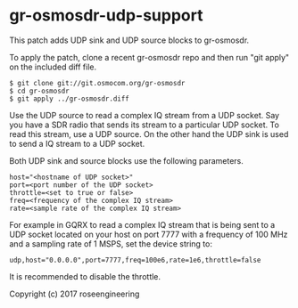 
gr-osmosdr-udp-support
======================

This patch adds UDP sink and UDP source blocks to gr-osmosdr.

To apply the patch, clone a recent gr-osmosdr repo and 
then run "git apply" on the included diff file.

    $ git clone git://git.osmocom.org/gr-osmosdr
    $ cd gr-osmosdr
    $ git apply ../gr-osmosdr.diff

Use the UDP source to read a complex IQ stream from a UDP socket.
Say you have a SDR radio that sends its stream to a particular 
UDP socket.  To read this stream, use a UDP source.  On 
the other hand the UDP sink is used to send a IQ stream
to a UDP socket.  

Both UDP sink and source blocks use the following
parameters.

    host="<hostname of UDP socket>"
    port=<port number of the UDP socket>
    throttle=<set to true or false>
    freq=<frequency of the complex IQ stream>
    rate=<sample rate of the complex IQ stream>

For example in GQRX to read a complex IQ stream that is being
sent to a UDP socket located on your host on port 7777 with
a frequency of 100 MHz and a sampling rate of 1 MSPS, set the
device string to:

    udp,host="0.0.0.0",port=7777,freq=100e6,rate=1e6,throttle=false

It is recommended to disable the throttle.

Copyright (c) 2017 roseengineering

